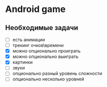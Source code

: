 # Android game

## Необходимые задачи

- [ ] есть анимации
- [ ] трекинг очков\времени
- [x] можно опционально проиграть
- [x] можно опционально выиграть
- [x] картинки
- [ ] звуки
- [ ] опционально разный уровень сложности
- [ ] опционально несколько уровней
